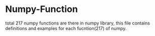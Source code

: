 # Numpy-Function

total 217 numpy functions are there in numpy library, this file contains definitions and examples for each fucntion(217) of numpy.
